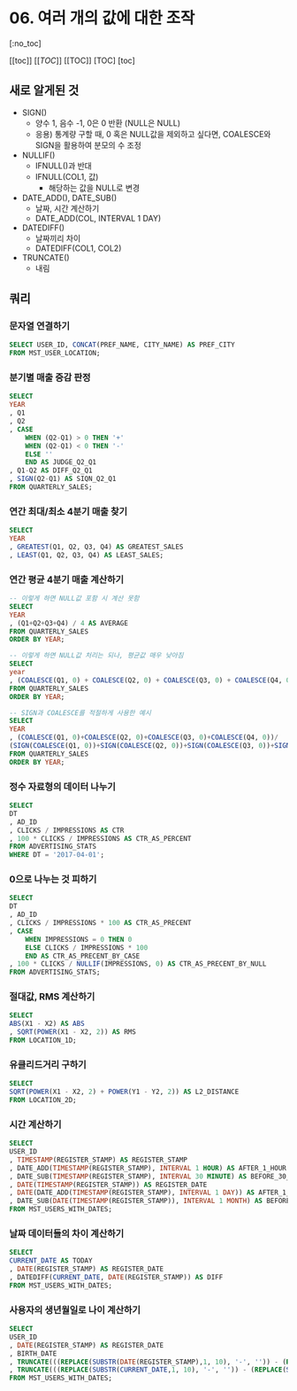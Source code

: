 # 06. 여러 개의 값에 대한 조작
[:no_toc]

[[toc]]
[[_TOC_]]
[[TOC]]
[TOC]
[toc]

## 새로 알게된 것
* SIGN()
  * 양수 1, 음수 -1, 0은 0 반환 (NULL은 NULL)
  * 응용) 통계량 구할 때, 0 혹은 NULL값을 제외하고 싶다면, COALESCE와 SIGN을 활용하여 분모의 수 조정
* NULLIF()
  * IFNULL()과 반대
  * IFNULL(COL1, 값)
    * 해당하는 값을 NULL로 변경
* DATE_ADD(), DATE_SUB()
  * 날짜, 시간 계산하기
  * DATE_ADD(COL, INTERVAL 1 DAY)
* DATEDIFF()
  * 날짜끼리 차이
  * DATEDIFF(COL1, COL2)
* TRUNCATE()
  * 내림

## 쿼리
### 문자열 연결하기
```SQL
SELECT USER_ID, CONCAT(PREF_NAME, CITY_NAME) AS PREF_CITY
FROM MST_USER_LOCATION;
```

### 분기별 매출 증감 판정
```SQL
SELECT
YEAR
, Q1
, Q2
, CASE
	WHEN (Q2-Q1) > 0 THEN '+'
    WHEN (Q2-Q1) < 0 THEN '-'
    ELSE ''
    END AS JUDGE_Q2_Q1
, Q1-Q2 AS DIFF_Q2_Q1
, SIGN(Q2-Q1) AS SIQN_Q2_Q1
FROM QUARTERLY_SALES;
```

### 연간 최대/최소 4분기 매출 찾기
```SQL
SELECT
YEAR
, GREATEST(Q1, Q2, Q3, Q4) AS GREATEST_SALES
, LEAST(Q1, Q2, Q3, Q4) AS LEAST_SALES;
```

### 연간 평균 4분기 매출 계산하기
```SQL
-- 이렇게 하면 NULL값 포함 시 계산 못함
SELECT
YEAR
, (Q1+Q2+Q3+Q4) / 4 AS AVERAGE
FROM QUARTERLY_SALES
ORDER BY YEAR;

-- 이렇게 하면 NULL값 처리는 되나, 평균값 매우 낮아짐
SELECT
year
, (COALESCE(Q1, 0) + COALESCE(Q2, 0) + COALESCE(Q3, 0) + COALESCE(Q4, 0))/4 AS AVERAGE
FROM QUARTERLY_SALES
ORDER BY YEAR;

-- SIGN과 COALESCE를 적절하게 사용한 예시
SELECT
YEAR
, (COALESCE(Q1, 0)+COALESCE(Q2, 0)+COALESCE(Q3, 0)+COALESCE(Q4, 0))/
(SIGN(COALESCE(Q1, 0))+SIGN(COALESCE(Q2, 0))+SIGN(COALESCE(Q3, 0))+SIGN(COALESCE(Q4, 0))) AS AVERAGE
FROM QUARTERLY_SALES
ORDER BY YEAR;
```

### 정수 자료형의 데이터 나누기
```SQL
SELECT
DT
, AD_ID
, CLICKS / IMPRESSIONS AS CTR
, 100 * CLICKS / IMPRESSIONS AS CTR_AS_PERCENT
FROM ADVERTISING_STATS
WHERE DT = '2017-04-01';
```

### 0으로 나누는 것 피하기
```SQL
SELECT
DT
, AD_ID
, CLICKS / IMPRESSIONS * 100 AS CTR_AS_PRECENT
, CASE
	WHEN IMPRESSIONS = 0 THEN 0
    ELSE CLICKS / IMPRESSIONS * 100
    END AS CTR_AS_PRECENT_BY_CASE
, 100 * CLICKS / NULLIF(IMPRESSIONS, 0) AS CTR_AS_PRECENT_BY_NULL
FROM ADVERTISING_STATS;
```

### 절대값, RMS 계산하기
```SQL
SELECT
ABS(X1 - X2) AS ABS
, SQRT(POWER(X1 - X2, 2)) AS RMS
FROM LOCATION_1D;
```

### 유클리드거리 구하기
```SQL
SELECT
SQRT(POWER(X1 - X2, 2) + POWER(Y1 - Y2, 2)) AS L2_DISTANCE
FROM LOCATION_2D;
```

### 시간 계산하기
```SQL
SELECT
USER_ID
, TIMESTAMP(REGISTER_STAMP) AS REGISTER_STAMP
, DATE_ADD(TIMESTAMP(REGISTER_STAMP), INTERVAL 1 HOUR) AS AFTER_1_HOUR
, DATE_SUB(TIMESTAMP(REGISTER_STAMP), INTERVAL 30 MINUTE) AS BEFORE_30_MINUTES
, DATE(TIMESTAMP(REGISTER_STAMP)) AS REGISTER_DATE
, DATE(DATE_ADD(TIMESTAMP(REGISTER_STAMP), INTERVAL 1 DAY)) AS AFTER_1_DAY
, DATE_SUB(DATE(TIMESTAMP(REGISTER_STAMP)), INTERVAL 1 MONTH) AS BEFORE_1_MONTH
FROM MST_USERS_WITH_DATES;
```

### 날짜 데이터들의 차이 계산하기
```SQL
SELECT
CURRENT_DATE AS TODAY
, DATE(REGISTER_STAMP) AS REGISTER_DATE
, DATEDIFF(CURRENT_DATE, DATE(REGISTER_STAMP)) AS DIFF
FROM MST_USERS_WITH_DATES;
```

### 사용자의 생년월일로 나이 계산하기
```SQL
SELECT
USER_ID
, DATE(REGISTER_STAMP) AS REGISTER_DATE
, BIRTH_DATE
, TRUNCATE(((REPLACE(SUBSTR(DATE(REGISTER_STAMP),1, 10), '-', '')) - (REPLACE(SUBSTR(BIRTH_DATE, 1, 10), '-', ''))) / 10000, 0) AS REGISTER_AGE
, TRUNCATE(((REPLACE(SUBSTR(CURRENT_DATE,1, 10), '-', '')) - (REPLACE(SUBSTR(BIRTH_DATE, 1, 10), '-', ''))) / 10000, 0) AS CURRENT_AGE
FROM MST_USERS_WITH_DATES;
```
